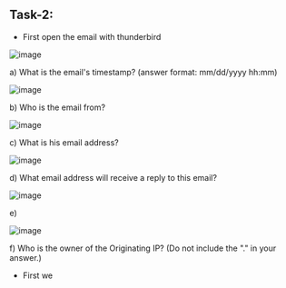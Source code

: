 ## Task-2: 
- First open the email with thunderbird

![image](https://github.com/Akhilkj123/Cyber-Security/assets/65653010/3c52ff49-2555-4bc9-9b21-2a611f2b3900)

a) What is the email's timestamp? (answer format: mm/dd/yyyy hh:mm)

![image](https://github.com/Akhilkj123/Cyber-Security/assets/65653010/e98426d0-e56f-407d-b4a4-2c01c2c911eb)

b) Who is the email from?

![image](https://github.com/Akhilkj123/Cyber-Security/assets/65653010/5504259a-d684-4d41-be35-cabf7bd67e47)

c) What is his email address?

![image](https://github.com/Akhilkj123/Cyber-Security/assets/65653010/c15c32fd-0fde-4982-890c-39f0743a9388)

d) What email address will receive a reply to this email? 

![image](https://github.com/Akhilkj123/Cyber-Security/assets/65653010/a6e91f94-38b6-4ef6-9e39-0c58f5d1adb4)

e) 

![image](https://github.com/Akhilkj123/Cyber-Security/assets/65653010/e94f042b-ce5f-4d25-aaa7-c11a18bf9c36)

f) Who is the owner of the Originating IP? (Do not include the "." in your answer.)
- First we 
